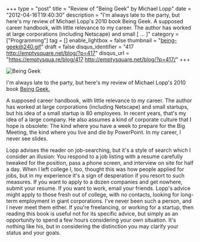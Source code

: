 +++
type = "post"
title = "Review of \"Being Geek\" by Michael Lopp"
date = "2012-04-16T19:40:30"
description = "I'm always late to the party, but here's my review of Michael Lopp's 2010 book Being Geek. A supposed career handbook, with little relevance to my career. The author has worked at large corporations (including Netscape) and small [ ... ]"
category = ["Programming"]
tag = []
enable_lightbox = false
thumbnail = "being-geek@240.gif"
draft = false
disqus_identifier = "417 http://emptysquare.net/blog/?p=417"
disqus_url = "https://emptysqua.re/blog/417 http://emptysquare.net/blog/?p=417/"
+++

<p><img style="display:block; margin-left:auto; margin-right:auto;" src="being-geek.gif" title="Being Geek" /></p>
<p>I'm always late to the party, but here's my review of Michael Lopp's
2010 book <a href="http://www.goodreads.com/book/show/8473471-being-geek">Being
Geek.</a></p>
<p>A supposed career handbook, with little relevance to my career. The
author has worked at large corporations (including Netscape) and small
startups, but his idea of a small startup is 80 employees. In recent
years, that's my idea of a large company. He also assumes a kind of
corporate culture that I hope is obsolete: The kind where you have a
week to prepare for the Big Meeting, the kind where you live and die by
PowerPoint. In my career, I never see slides.</p>
<p>Lopp advises the reader on job-searching, but it's a style of search
which I consider an illusion: You respond to a job listing with a resume
carefully tweaked for the position, pass a phone screen, and interview
on site for half a day. When I left college I, too, thought this was how
people applied for jobs, but in my experience it's a sign of desperation
if you resort to such measures. If you want to apply to a dozen
companies and get nowhere, submit your resume. If you want to work,
email your friends. Lopp's advice might apply to those fresh out of
college, with no contacts, looking for long-term employment in giant
corporations. I've never been such a person, and I never meet them
either. If you're freelancing, or working for a startup, then reading
this book is useful not for its specific advice, but simply as an
opportunity to spend a few hours considering your own situation. It's
nothing like his, but in considering the distinction you may clarify
your status and your goals.</p>
